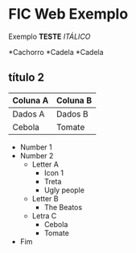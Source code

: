 # FIC Web Exemplo
 Exemplo
**TESTE**
  *ITÁLICO*

 *Cachorro
 *Cadela
  *Cadela

 ## título 2

 Coluna A | Coluna B
 ---------|---------
 Dados A  | Dados B
 Cebola   | Tomate

* Number 1
* Number 2
  * Letter A
    * Icon 1
    * Treta
    * Ugly people
  * Letter B
    * The Beatos
  * Letra C
    * Cebola
    * Tomate
* Fim
